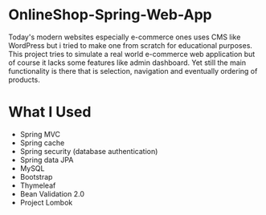 # OnlineShop-Spring-Web-App
Today's modern websites especially e-commerce ones uses CMS like WordPress but i tried to make one from scratch for educational purposes.
This project tries to simulate a real world e-commerce web application but of course it lacks some features like admin dashboard.
Yet still the main functionality is there that is selection, navigation and eventually ordering of products.

# What I Used
* Spring MVC
* Spring cache
* Spring security (database authentication)
* Spring data JPA
* MySQL
* Bootstrap
* Thymeleaf
* Bean Validation 2.0
* Project Lombok
